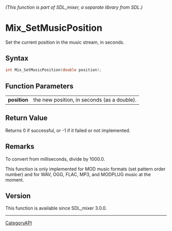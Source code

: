 ###### (This function is part of SDL_mixer, a separate library from SDL.)
# Mix_SetMusicPosition

Set the current position in the music stream, in seconds.

## Syntax

```c
int Mix_SetMusicPosition(double position);

```

## Function Parameters

|                  |                                             |
| ---------------- | ------------------------------------------- |
| **position**     | the new position, in seconds (as a double). |

## Return Value

Returns 0 if successful, or -1 if it failed or not implemented.

## Remarks

To convert from milliseconds, divide by 1000.0.

This function is only implemented for MOD music formats (set pattern order
number) and for WAV, OGG, FLAC, MP3, and MODPLUG music at the moment.

## Version

This function is available since SDL_mixer 3.0.0.

----
[CategoryAPI](CategoryAPI.md)
